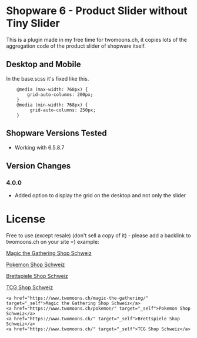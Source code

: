 # Shopware 6 - Product Slider without Tiny Slider
This is a plugin made in my free time for twomoons.ch, it copies lots of the aggregation code of the product slider of shopware itself.

## Desktop and Mobile
In the base.scss it's fixed like this.
```
    @media (max-width: 768px) {
        grid-auto-columns: 200px;
    }
    @media (min-width: 768px) {
         grid-auto-columns: 250px;
    }
```

## Shopware Versions Tested
- Working with 6.5.8.7

## Version Changes
### 4.0.0
- Added option to display the grid on the desktop and not only the slider

# License
Free to use (except resale) (don't sell a copy of it) - please  add a backlink to twomoons.ch on your site =)
example:

<a href="https://www.twomoons.ch/magic-the-gathering/" target="_self">Magic the Gathering Shop Schweiz</a>

<a href="https://www.twomoons.ch/pokemon/" target="_self">Pokemon Shop Schweiz</a>

<a href="https://www.twomoons.ch/" target="_self">Brettspiele Shop Schweiz</a>

<a href="https://www.twomoons.ch/" target="_self">TCG Shop Schweiz</a>

```
<a href="https://www.twomoons.ch/magic-the-gathering/" target="_self">Magic the Gathering Shop Schweiz</a>
<a href="https://www.twomoons.ch/pokemon/" target="_self">Pokemon Shop Schweiz</a>
<a href="https://www.twomoons.ch/" target="_self">Brettspiele Shop Schweiz</a>
<a href="https://www.twomoons.ch/" target="_self">TCG Shop Schweiz</a>
```
